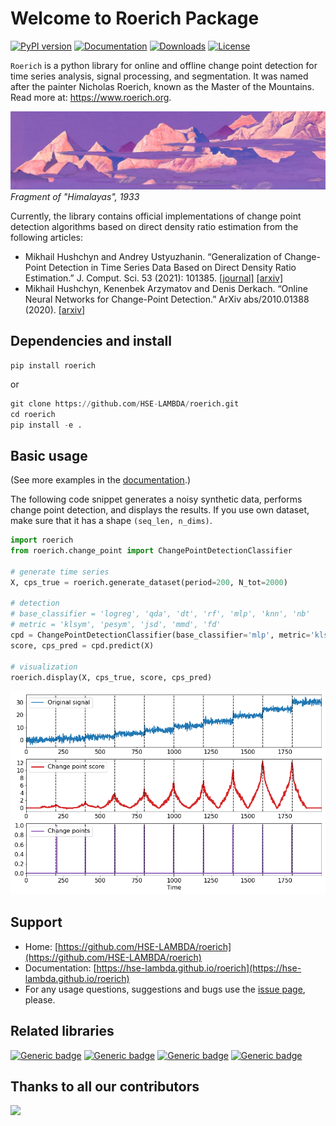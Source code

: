 # Welcome to Roerich Package

[![PyPI version](https://badge.fury.io/py/roerich.svg)](https://badge.fury.io/py/roerich)
[![Documentation](https://img.shields.io/badge/documentation-yes-green.svg)](https://hse-lambda.github.io/roerich)
[![Downloads](https://pepy.tech/badge/roerich)](https://pepy.tech/project/roerich)
[![License](https://img.shields.io/badge/License-BSD_2--Clause-orange.svg)](https://opensource.org/licenses/BSD-2-Clause)

`Roerich` is a python library for online and offline change point detection for time series analysis, signal processing, and segmentation. It was named after the painter Nicholas Roerich, known as the Master of the Mountains. Read more at: https://www.roerich.org.

![](https://raw.githubusercontent.com/HSE-LAMBDA/roerich/main/images/700125v1.jpeg)
_Fragment of "Himalayas", 1933_

Currently, the library contains official implementations of change point detection algorithms based on direct density ratio estimation from the following articles:

- Mikhail Hushchyn and Andrey Ustyuzhanin. “Generalization of Change-Point Detection in Time Series Data Based on Direct Density Ratio Estimation.” J. Comput. Sci. 53 (2021): 101385. [[journal]](https://doi.org/10.1016/j.jocs.2021.101385) [[arxiv]](https://doi.org/10.48550/arXiv.2001.06386)
- Mikhail Hushchyn, Kenenbek Arzymatov and Denis Derkach. “Online Neural Networks for Change-Point Detection.” ArXiv abs/2010.01388 (2020). [[arxiv]](https://doi.org/10.48550/arXiv.2010.01388)

## Dependencies and install

```
pip install roerich
```
or
```python
git clone https://github.com/HSE-LAMBDA/roerich.git
cd roerich
pip install -e .
```

## Basic usage

(See more examples in the [documentation](https://hse-lambda.github.io/roerich).)

The following code snippet generates a noisy synthetic data, performs change point detection, and displays the results. If you use own dataset, make
sure that it has a shape `(seq_len, n_dims)`.
```python
import roerich
from roerich.change_point import ChangePointDetectionClassifier

# generate time series
X, cps_true = roerich.generate_dataset(period=200, N_tot=2000)

# detection
# base_classifier = 'logreg', 'qda', 'dt', 'rf', 'mlp', 'knn', 'nb'
# metric = 'klsym', 'pesym', 'jsd', 'mmd', 'fd'
cpd = ChangePointDetectionClassifier(base_classifier='mlp', metric='klsym', window_size=100)
score, cps_pred = cpd.predict(X)

# visualization
roerich.display(X, cps_true, score, cps_pred)
```

![](https://raw.githubusercontent.com/HSE-LAMBDA/roerich/main/images/demo.png)

## Support

- Home: [https://github.com/HSE-LAMBDA/roerich](https://github.com/HSE-LAMBDA/roerich)
- Documentation: [https://hse-lambda.github.io/roerich](https://hse-lambda.github.io/roerich)
- For any usage questions, suggestions and bugs use the [issue page](https://github.com/HSE-LAMBDA/roerich/issues), please.

## Related libraries

[![Generic badge](https://img.shields.io/badge/^.^-ruptures-blue.svg)](https://github.com/deepcharles/ruptures)
[![Generic badge](https://img.shields.io/badge/^.^-klcpd-blue.svg)](https://github.com/HolyBayes/klcpd)
[![Generic badge](https://img.shields.io/badge/^.^-tire-blue.svg)](https://github.com/HolyBayes/TIRE_pytorch)
[![Generic badge](https://img.shields.io/badge/^.^-bocpd-blue.svg)](https://github.com/hildensia/bayesian_changepoint_detection)

## Thanks to all our contributors

<a href="https://github.com/HSE-LAMBDA/roerich/graphs/contributors">
  <img src="https://contributors-img.web.app/image?repo=HSE-LAMBDA/roerich" />
</a>

